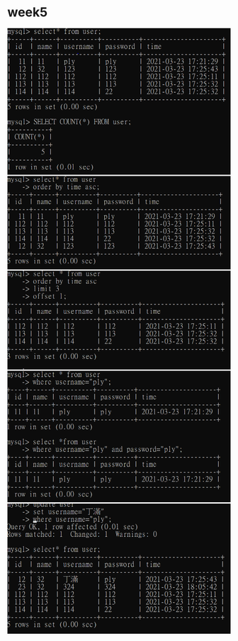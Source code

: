 # week5
<img src="w5.PNG">
<img src="w6.PNG">
<img src="w7.PNG">
<img src="w8.PNG">
<img src="w9.PNG">
